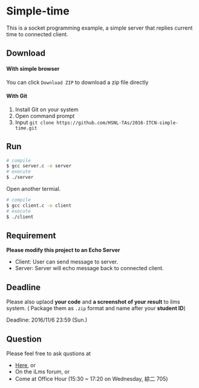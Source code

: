 # Simple-time
This is a socket programming example, a simple server that replies current time to connected client.<br>

## Download
#### With simple browser

You can click `Download ZIP` to download a zip file directly

#### With Git

1. Install Git on your system
2. Open command prompt
3. Input `git clone https://github.com/HSNL-TAs/2016-ITCN-simple-time.git`

## Run

```sh
# compile
$ gcc server.c -o server
# execute
$ ./server
```
Open another termial.
```sh
# compile
$ gcc client.c -o client
# execute
$ ./client
```
## Requirement
**Please modify this project to an Echo Server**
- Client: User can send message to server.
- Server:	Server will	echo message back to connected client.

## Deadline
Please also uplaod **your code** and **a screenshot of your result** to ilms system.
( Package them as `.zip` format and name after your **student ID**)

Deadline: 2016/11/6 23:59 (Sun.)

## Question
Please feel free to ask qustions at
- [Here](https://github.com/HSNL-TAs/2016-ITCN-simple-time/issues), or
- On the iLms forum, or
- Come at Office Hour (15:30 ~ 17:20 on Wednesday, 綜二 705)
